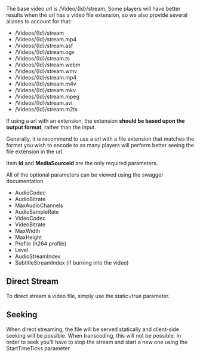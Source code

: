 The base video url is /Video/{Id}/stream. Some players will have better results when the url has a video file extension, so we also provide several aliases to account for that:

* /Videos/{Id}/stream
* /Videos/{Id}/stream.mp4
* /Videos/{Id}/stream.asf
* /Videos/{Id}/stream.ogv
* /Videos/{Id}/stream.ts
* /Videos/{Id}/stream.webm
* /Videos/{Id}/stream.wmv
* /Videos/{Id}/stream.mp4
* /Videos/{Id}/stream.m4v
* /Videos/{Id}/stream.mkv
* /Videos/{Id}/stream.mpeg
* /Videos/{Id}/stream.avi
* /Videos/{Id}/stream.m2ts

If using a url with an extension, the extension **should be based upon the output format**, rather than the input.

Generally, it is recommend to use a url with a file extension that matches the format you wish to encode to as many players will perform better seeing the file extension in the url.

Item **Id** and **MediaSourceId** are the only required parameters.

All of the optional parameters can be viewed using the swagger documentation. 

* AudioCodec
* AudioBitrate
* MaxAudioChannels
* AudioSampleRate
* VideoCodec
* VideoBitrate
* MaxWidth
* MaxHeight
* Profile (h264 profile)
* Level
* AudioStreamIndex
* SubtitleStreamIndex (if burning into the video)

## Direct Stream
To direct stream a video file, simply use the static=true parameter.

## Seeking
When direct streaming, the file will be served statically and client-side seeking will be possible. When transcoding, this will not be possible. In order to seek you'll have to stop the stream and start a new one using the StartTimeTicks parameter. 